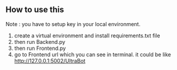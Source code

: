 ## How to use this

Note : you have to setup key in your local environment.

1. create a virtual environment and install requirements.txt file
2. then run Backend.py
3. then run Frontend.py
4. go to Frontend url which you can see in terminal. it could be like http://127.0.0.1:5002/UltraBot
